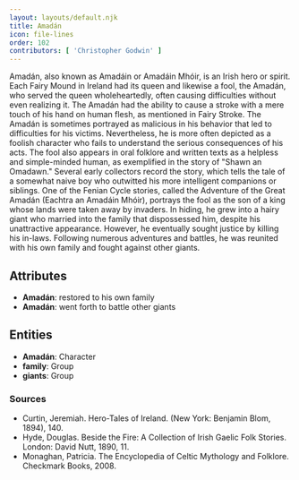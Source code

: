 ```yaml
---
layout: layouts/default.njk
title: Amadán
icon: file-lines
order: 102
contributors: [ 'Christopher Godwin' ]
---
```

Amadán, also known as Amadáin or Amadáin Mhóir, is an Irish hero or spirit. Each Fairy Mound in Ireland had its queen and likewise a fool, the Amadán, who served the queen wholeheartedly, often causing difficulties without even realizing it. The Amadán had the ability to cause a stroke with a mere touch of his hand on human flesh, as mentioned in Fairy Stroke. The Amadán is sometimes portrayed as malicious in his behavior that led to difficulties for his victims. Nevertheless, he is more often depicted as a foolish character who fails to understand the serious consequences of his acts. The fool also appears in oral folklore and written texts as a helpless and simple-minded human, as exemplified in the story of "Shawn an Omadawn." Several early collectors record the story, which tells the tale of a somewhat naive boy who outwitted his more intelligent companions or siblings. One of the Fenian Cycle stories, called the Adventure of the Great Amadán (Eachtra an Amadáin Mhóir), portrays the fool as the son of a king whose lands were taken away by invaders. In hiding, he grew into a hairy giant who married into the family that dispossessed him, despite his unattractive appearance. However, he eventually sought justice by killing his in-laws. Following numerous adventures and battles, he was reunited with his own family and fought against other giants.

## Attributes

- **Amadán**: restored to his own family
- **Amadán**: went forth to battle other giants

## Entities

- **Amadán**: Character
- **family**: Group
- **giants**: Group

### Sources

- Curtin, Jeremiah. Hero-Tales of Ireland. (New York: Benjamin Blom, 1894), 140.
- Hyde, Douglas. Beside the Fire: A Collection of Irish Gaelic Folk Stories. London: David Nutt, 1890, 11.
- Monaghan, Patricia. The Encyclopedia of Celtic Mythology and Folklore. Checkmark Books, 2008.

